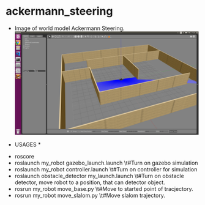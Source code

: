 # ackermann_steering
- Image of world model Ackermann Steering.
![Model](image/model.png)

* USAGES *

- roscore
- roslaunch my_robot gazebo_launch.launch 				\t#Turn on gazebo simulation
- roslaunch my_robot controller.launch	 				\t#Turn on controller for simulation
- roslaunch obstacle_detector my_launch.launch 				\t#Turn on obstacle detector, move robot to a position, that can detector object.
- rosrun my_robot move_base.py						\t#Move to started point of tracjectory.
- rosrun my_robot move_slalom.py					\t#Move slalom trajectory.
